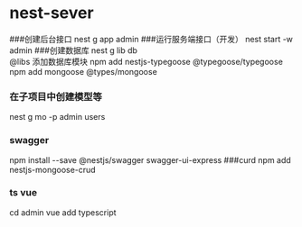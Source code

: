 # nest-sever
###创建后台接口
nest g app admin
###运行服务端接口（开发）
nest start -w admin
###创建数据库
nest g lib db  
@libs
添加数据库模块
npm add nestjs-typegoose @typegoose/typegoose
npm add mongoose @types/mongoose
### 在子项目中创建模型等
nest g mo -p admin users
### swagger
npm install --save @nestjs/swagger swagger-ui-express
###curd 
npm add nestjs-mongoose-crud
###  ts vue 
cd admin
 vue add typescript
